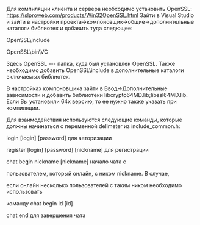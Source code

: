 Для компиляции клиента и сервера необходимо установить OpenSSL:
https://slproweb.com/products/Win32OpenSSL.html
Зайти в Visual Studio и зайти в настройки проекта->компоновщик->общие->дополнительные
каталоги библиотек и добавить туда следющее:

OpenSSL\include

OpenSSL\bin\VC

Здесь OpenSSL --- папка, куда был установлен OpenSSL.
Также необходимо добавить OpenSSL\include в дополнительные каталоги включаемых
библиотек.

В настройках компоновщика зайти в Ввод->Дополнительные зависимости и добавить
библиотеки libcrypto64MD.lib;libssl64MD.lib. Если Вы установили 64x версию, то
ее нужно также указать при компиляции.

Для взаимодействия используются следующие команды,
которые должны начинаться с переменной delimeter из
include_common.h:

login [login] [password] для авторизации

register [login] [password] [nickname] для регистрации

chat begin nickname [nickname] начало чата с

пользователем, который онлайн, с ником nickname. В случае,

если онлайн несколько пользователей с таким ником необходимо использовать

команду chat begin id [id]

chat end для завершения чата
